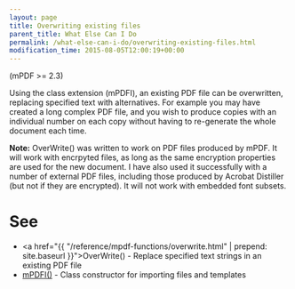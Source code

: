 ```yaml
---
layout: page
title: Overwriting existing files
parent_title: What Else Can I Do
permalink: /what-else-can-i-do/overwriting-existing-files.html
modification_time: 2015-08-05T12:00:19+00:00
---
```


(mPDF >= 2.3)

Using the class extension (mPDFI), an existing PDF file can be overwritten, replacing specified text with alternatives.
For example you may have created a long complex PDF file, and you wish to produce copies with an individual number on
each copy without having to re-generate the whole document each time.

<div class="alert alert-info" role="alert">
  <strong>Note:</strong> OverWrite() was written to work on PDF files produced
  by mPDF. It will work with encrpyted files, as long as the same encryption properties are used for the new document.
  I have also used it successfully with a number of external PDF files, including those produced by Acrobat Distiller
  (but not if they are encrypted). It will not work with embedded font subsets.
</div>

# See

- <a href="{{ "/reference/mpdf-functions/overwrite.html" | prepend: site.baseurl }}">OverWrite()</a> - Replace specified text strings in an existing PDF file
- <a href="index4a46.html?tid=348">mPDFI()</a> - Class constructor for importing files and templates

